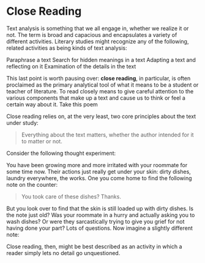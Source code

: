 # Close Reading

Text analysis is something that we all engage in, whether we realize it or not. The term is broad and capacious and encapsulates a variety of different activities. Literary studies might recognize any of the following, related activities as being kinds of text analysis:

Paraphrase a text
Search for hidden meanings in a text
Adapting a text and reflecting on it
Examination of the details in the text

This last point is worth pausing over: **close reading**, in particular, is often proclaimed as the primary analytical tool of what it means to be a student or teacher of literature. To read closely means to give careful attention to the various components that make up a text and cause us to think or feel a certain way about it. Take this poem 

Close reading relies on, at the very least, two core principles about the text under study:

> Everything about the text matters, whether the author intended for it to matter or not.

Consider the following thought experiment:

You have been growing more and more irritated with your roommate for some time now. Their actions just really get under your skin: dirty dishes, laundry everywhere, the works. One you come home to find the following note on the counter:


> You took care of these dishes? Thanks.

But you look over to find that the skin is still loaded up with dirty dishes. Is the note just old? Was your roommate in a hurry and actually asking you to wash dishes? Or were they sarcastically trying to give you grief for not having done your part? Lots of questions. Now imagine a slightly different note:




Close reading, then, might be best described as an activity in which a reader simply lets no detail go unquestioned.